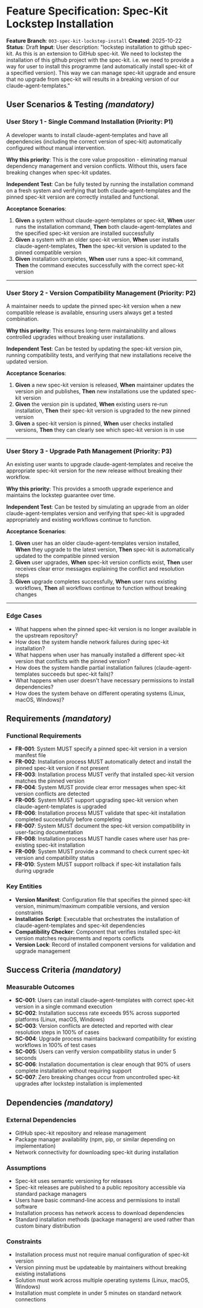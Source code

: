 # Feature Specification: Spec-Kit Lockstep Installation

**Feature Branch**: `003-spec-kit-lockstep-install`
**Created**: 2025-10-22
**Status**: Draft
**Input**: User description: "lockstep installation to github spec-kit. As this is an extension to GitHub spec-kit. We need to lockstep the installation of this github project with the spec-kit. i.e. we need to provide a way for user to install this programme (and automatically install spec-kit of a specified version). This way we can manage spec-kit upgrade and ensure that no upgrade from spec-kit will results in a breaking version of our claude-agent-templates."

## User Scenarios & Testing *(mandatory)*

### User Story 1 - Single Command Installation (Priority: P1)

A developer wants to install claude-agent-templates and have all dependencies (including the correct version of spec-kit) automatically configured without manual intervention.

**Why this priority**: This is the core value proposition - eliminating manual dependency management and version conflicts. Without this, users face breaking changes when spec-kit updates.

**Independent Test**: Can be fully tested by running the installation command on a fresh system and verifying that both claude-agent-templates and the pinned spec-kit version are correctly installed and functional.

**Acceptance Scenarios**:

1. **Given** a system without claude-agent-templates or spec-kit, **When** user runs the installation command, **Then** both claude-agent-templates and the specified spec-kit version are installed successfully
2. **Given** a system with an older spec-kit version, **When** user installs claude-agent-templates, **Then** the spec-kit version is updated to the pinned compatible version
3. **Given** installation completes, **When** user runs a spec-kit command, **Then** the command executes successfully with the correct spec-kit version

---

### User Story 2 - Version Compatibility Management (Priority: P2)

A maintainer needs to update the pinned spec-kit version when a new compatible release is available, ensuring users always get a tested combination.

**Why this priority**: This ensures long-term maintainability and allows controlled upgrades without breaking user installations.

**Independent Test**: Can be tested by updating the spec-kit version pin, running compatibility tests, and verifying that new installations receive the updated version.

**Acceptance Scenarios**:

1. **Given** a new spec-kit version is released, **When** maintainer updates the version pin and publishes, **Then** new installations use the updated spec-kit version
2. **Given** the version pin is updated, **When** existing users re-run installation, **Then** their spec-kit version is upgraded to the new pinned version
3. **Given** a spec-kit version is pinned, **When** user checks installed versions, **Then** they can clearly see which spec-kit version is in use

---

### User Story 3 - Upgrade Path Management (Priority: P3)

An existing user wants to upgrade claude-agent-templates and receive the appropriate spec-kit version for the new release without breaking their workflow.

**Why this priority**: This provides a smooth upgrade experience and maintains the lockstep guarantee over time.

**Independent Test**: Can be tested by simulating an upgrade from an older claude-agent-templates version and verifying that spec-kit is upgraded appropriately and existing workflows continue to function.

**Acceptance Scenarios**:

1. **Given** user has an older claude-agent-templates version installed, **When** they upgrade to the latest version, **Then** spec-kit is automatically updated to the compatible pinned version
2. **Given** user upgrades, **When** spec-kit version conflicts exist, **Then** user receives clear error messages explaining the conflict and resolution steps
3. **Given** upgrade completes successfully, **When** user runs existing workflows, **Then** all workflows continue to function without breaking changes

---

### Edge Cases

- What happens when the pinned spec-kit version is no longer available in the upstream repository?
- How does the system handle network failures during spec-kit installation?
- What happens when user has manually installed a different spec-kit version that conflicts with the pinned version?
- How does the system handle partial installation failures (claude-agent-templates succeeds but spec-kit fails)?
- What happens when user doesn't have necessary permissions to install dependencies?
- How does the system behave on different operating systems (Linux, macOS, Windows)?

## Requirements *(mandatory)*

### Functional Requirements

- **FR-001**: System MUST specify a pinned spec-kit version in a version manifest file
- **FR-002**: Installation process MUST automatically detect and install the pinned spec-kit version if not present
- **FR-003**: Installation process MUST verify that installed spec-kit version matches the pinned version
- **FR-004**: System MUST provide clear error messages when spec-kit version conflicts are detected
- **FR-005**: System MUST support upgrading spec-kit version when claude-agent-templates is upgraded
- **FR-006**: Installation process MUST validate that spec-kit installation completed successfully before completing
- **FR-007**: System MUST document the spec-kit version compatibility in user-facing documentation
- **FR-008**: Installation process MUST handle cases where user has pre-existing spec-kit installation
- **FR-009**: System MUST provide a command to check current spec-kit version and compatibility status
- **FR-010**: System MUST support rollback if spec-kit installation fails during upgrade

### Key Entities

- **Version Manifest**: Configuration file that specifies the pinned spec-kit version, minimum/maximum compatible versions, and version constraints
- **Installation Script**: Executable that orchestrates the installation of claude-agent-templates and spec-kit dependencies
- **Compatibility Checker**: Component that verifies installed spec-kit version matches requirements and reports conflicts
- **Version Lock**: Record of installed component versions for validation and upgrade management

## Success Criteria *(mandatory)*

### Measurable Outcomes

- **SC-001**: Users can install claude-agent-templates with correct spec-kit version in a single command execution
- **SC-002**: Installation success rate exceeds 95% across supported platforms (Linux, macOS, Windows)
- **SC-003**: Version conflicts are detected and reported with clear resolution steps in 100% of cases
- **SC-004**: Upgrade process maintains backward compatibility for existing workflows in 100% of test cases
- **SC-005**: Users can verify version compatibility status in under 5 seconds
- **SC-006**: Installation documentation is clear enough that 90% of users complete installation without requiring support
- **SC-007**: Zero breaking changes occur from uncontrolled spec-kit upgrades after lockstep installation is implemented

## Dependencies *(mandatory)*

### External Dependencies

- GitHub spec-kit repository and release management
- Package manager availability (npm, pip, or similar depending on implementation)
- Network connectivity for downloading spec-kit during installation

### Assumptions

- Spec-kit uses semantic versioning for releases
- Spec-kit releases are published to a public repository accessible via standard package managers
- Users have basic command-line access and permissions to install software
- Installation process has network access to download dependencies
- Standard installation methods (package managers) are used rather than custom binary distribution

### Constraints

- Installation process must not require manual configuration of spec-kit version
- Version pinning must be updateable by maintainers without breaking existing installations
- Solution must work across multiple operating systems (Linux, macOS, Windows)
- Installation must complete in under 5 minutes on standard network connections
